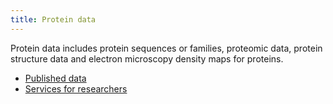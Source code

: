 ```yaml
---
title: Protein data
---
```


Protein data includes protein sequences or families, proteomic data, protein structure data and electron microscopy density maps for proteins.

* [Published data](data)
* [Services for researchers](services)
